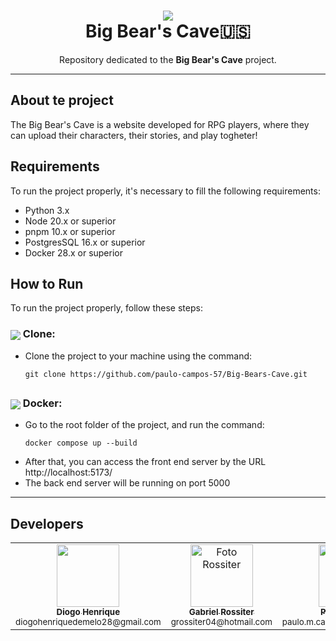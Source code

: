 <div align="center">
  <h1>
    <img src="https://skillicons.dev/icons?i=react,vite,typescript,python,flask,postgres,docker" /><br>Big Bear's Cave🇺🇸
  </h1>  
</div>
<p align="center">
  Repository dedicated to the <strong>Big Bear's Cave</strong> project.
</p>

---
## About te project
The Big Bear's Cave is a website developed for RPG players, where they can upload their characters, their stories, and play togheter!

## Requirements
To run the project properly, it's necessary to fill the following requirements:
<ul>
  <li>Python 3.x</li>
  <li>Node 20.x or superior</li>
  <li>pnpm 10.x or superior</li>
  <li>PostgresSQL 16.x or superior</li>
  <li>Docker 28.x or superior</li>
</ul>

## How to Run
To run the project properly, follow these steps:
<h3>
  <img src="https://skillicons.dev/icons?i=github" style="vertical-align: middle;" />
  Clone:
</h3>
<ul>
  <li>
    Clone the project to your machine using the command: 
    <dt>
    
    git clone https://github.com/paulo-campos-57/Big-Bears-Cave.git
  </dt>
  </li>
</ul>

## 

<h3>
  <img src="https://skillicons.dev/icons?i=docker" style="vertical-align: middle;" />
  Docker:
</h3>
<ul>
  <li>
    Go to the root folder of the project, and run the command:
    <dt>
    
    docker compose up --build
  </dt>
  </li>
  <li>After that, you can access the front end server by the URL http://localhost:5173/</li>
  <li>The back end server will be running on port 5000</li>
</ul>

---

## Developers
<div align="center">
  <table>
    <tr>
      <td align="center">
        <a href="https://github.com/DiogoHMC" target="_blank">
          <img src="https://avatars.githubusercontent.com/u/116087739?v=4" width="100px; alt="Foto Diogo"/><br>
          <sub>
            <b>Diogo Henrique</b>
          </sub>
        </a>
        <br>
        <sub>diogohenriquedemelo28@gmail.com</sub>
      </td>
        <td align="center">
        <a href="https://github.com/grossiter04" target="_blank">
          <img src="https://avatars.githubusercontent.com/u/116268469?v=4" width="100px;" alt="Foto Rossiter"/><br>
          <sub>
            <b>Gabriel Rossiter</b>
          </sub>
        </a>
        <br>
        <sub>grossiter04@hotmail.com</sub>
      </td>
          <td align="center">
        <a href="https://github.com/paulo-campos-57" target="_blank">
          <img src="https://avatars.githubusercontent.com/u/77108503?v=4" width="100px;" alt="Foto Paulo"/><br>
          <sub>
            <b>Paulo Campos</b>
          </sub>
        </a>
        <br>
        <sub>paulo.m.campos6601@gmail.com</sub>
      </td>
    </tr>
  </table>
</div>
